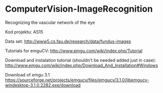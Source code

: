 # ComputerVision-ImageRecognition

Recognizing the vascular network of the eye

Kod projektu: AS15

Data set:
http://www5.cs.fau.de/research/data/fundus-images

Tutorials for emguCV:
http://www.emgu.com/wiki/index.php/Tutorial

Download and instalation tutorial (shouldn't be needed added just in case):
http://www.emgu.com/wiki/index.php/Download_And_Installation#Windows

Download of emgu 3.1
https://sourceforge.net/projects/emgucv/files/emgucv/3.1.0/libemgucv-windesktop-3.1.0.2282.exe/download
